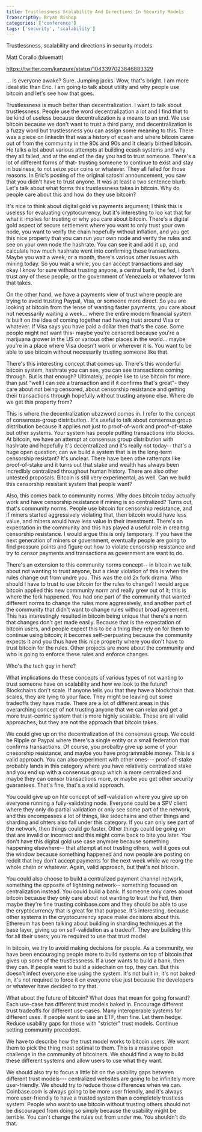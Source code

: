 ```yaml
---
title: Trustlessness Scalability And Directions In Security Models
TranscriptBy: Bryan Bishop
categories: ['conference']
tags: ['security', 'scalability']
---
```


Trustlessness, scalability and directions in security models

Matt Corallo (bluematt)

<https://twitter.com/kanzure/status/1043397023846883329>

... Is everyone awake? Sure. Jumping jacks. Wow, that's bright. I am more idealistic than Eric. I am going to talk about utility and why people use bitcoin and let's see how that goes.

Trustlessness is much better than decentralization. I want to talk about trustlessness. People use the word decentralization a lot and I find that to be kind of useless because decentralization is a means to an end. We use bitcoin because we don't want to trust a third party, and decentralization is a fuzzy word but trustlessness you can assign some meaning to this. There was a piece on linkedin that was a history of ecash and where bitcoin came out of from the community in the 80s and 90s and it clearly birthed bitcoin. He talks a lot about various attempts at building ecash systems and why they all failed, and at the end of the day you had to trust someone. There's a lot of different forms of that- trusting someone to continue to exist and stay in business, to not seize your coins or whatever. They all failed for those reasons. In Eric's posting of the original satoshi announcement, you saw that you didn't have to trust anyone. It was at least a two sentence blurb. Let's talk about what forms this trustlessness takes in bitcoin. Why do people care about this and how do they use bitcoin?

It's nice to think about digital gold vs payments argument; I think this is useless for evaluating cryptocurrency, but it's interesting to loo kat that for what it implies for trusting or why you care about bitcoin. There's a digital gold aspect of secure settlement where you want to only trust your own node, you want to verify the chain hopefully without inflation, and you get this nice property that you can run your own node and verify the rules and see on your own node the hashrate. You can see it and add it up, and calculate how much hashrate went into confirming these transactions. Maybe you wait a week, or a month, there's various other issues with mining today. So you wait a while, you can accept transactions and say okay I know for sure without trusting anyone, a central bank, the fed, I don't trust any of these people, or the government of Venezuela or whatever form that takes.

On the other hand, we have a payments view of trust where people are trying to avoid trusting Paypal, Visa, or someone more direct. So you are  looking at bitcoin from the lense of wanting faster payments, you care about not necessarily waiting a week... where the entire modern financial system is built on the idea of coming together nad having trust around Visa or whatever. If Visa says you have paid a dollar then that's the case. Some people might not want this- maybe you're censored because you're a marijuana grower in the US or various other places in the world... maybe you're in a place where Visa doesn't work or wherever it is. You want to be able to use bitcoin without necessarily trusting someone like that.

There's this interesting concept that comes up. There's this wonderful bitcoin system, hashrate you can see, you can see transactions coming through. But is that enough? Ultimately, people like to use bitcoin for more than just "well I can see a transaction and if it confirms that's great"- they care about not being censored, about censorship resistance and getting their transactions through hopefully without trusting anyone else. Where do we get this property from?

This is where the decentralization ubzzword comes in. I refer to the concept of consensus-group distribution.. It's useful to talk about consensus group distribution because it applies not just to proof-of-work and proof-of-stake but other systems. Your system has people putting transactions into blocks. At bitcoin, we have an attempt at consensus group distribution with hashrate and hopefully it's decentralized and it's really not today-- that's a huge open question; can we build a system that is in the long-term censorship resistant? It's unclear. There have been othe rattempts like proof-of-stake and it turns out that stake and wealth has always been incredibly centralized throughout human history. There are also other untested proposals. Bitcoin is still very experimental, as well. Can we build this censorship resistant system that people want?

Also, this comes back to community norms. Why does bitcoin today actually work and have censorship resistance if mining is so centralized? Turns out, that's community norms. People use bitcoin for censorship resistance, and if miners started aggressively violating that, then bitcoin would have less value, and miners would have less value in their investment. There's an expectation in the community and this has played a useful role in creaitng censorship resistance. I would argue this is only temporary. If you have the next generation of miners or government, eventually people are going to find pressure points and figure out how to violate censorship resistance and try to censor payments and transactions as government are want to do.

There's an extension to this community norms concept-- in bitcoin we talk about not wanting to trust anyone, but a clear violation of this is when the rules change out from undre you. This was the old 2x fork drama. Who should I have to trust to use bitcoin for the rules to change? I would argue bitcoin applied this new community norm and really grew out of it; this is where the fork happened. You had one part of the community that wanted different norms to change the rules more aggressively, and another part of the community that didn't want to change rules without broad agreement. This has interestingly resulted in bitcoin being unique that there's a norm that changes don't get made easily. Because that is the expectation of bitcoin users, and people expect this to be a thing they rely on for them to continue using bitcoin; it becomes self-perpuating because the community expects it and you thus have this nice property where you don't have to trust bitcoin for the rules. Other projects are more about the community and who is going to enforce these rules and enforce changes.

Who's the tech guy in here?

What implications do these concepts of various types of not wanting to trust someone have on scalability and how we look to the future? Blockchains don't scale. If anyone tells you that they have a blockchain that scales, they are lying to your face. They might be leaving out some tradeoffs they have made. There are a lot of different areas in this overarching concept of not trusting anyone that we can relax and get a more trust-centric system that is more highly scalable. These are all valid approaches, but they are not the approach that bitcoin takes.

We could give up on the decentralization of the consensus group. We could be Ripple or Paypal where there's a single entity or a small federation that confirms transactions. Of course, you probalby give up some of your cnesorship resistance, and maybe you have programmable money. This is a valid approach. You can also experiment with other ones--- proof-of-stake probably lands in this category where you have relatively centralized stake and you end up with a consensus group which is more centralized and maybe they can censor transactions more, or maybe you get other security guarantees. That's fine, that's a valid approach.

You could give up on hte concept of self-validation where you give up on everyone running a fully-validating node. Everyone could be a SPV client where they only do partial validation or only see some part of the network, and this encompasses a lot of things, like sidechains and other things and sharding and ohters also fall under this category. If you can only see part of the network, then things could go faster. Other things could be going on that are invalid or incorrect and this might come back to bite you later. You don't have this digital gold use case anymore because something happening elsewhere-- that attempt at not trusting others, well it goes out the window because something happened and now people are posting on reddit that hey don't accept payments for the next week while we reorg the whole chain or whatever. Again, valid approach, but that's not bitcoin.

You could also choose to build a centralized payment channel network, something the opposite of lightning network-- something focused on centralization instead. You could build a bank. If someone only cares about bitcoin because they only care about not wanting to trust the Fed, then maybe they're fine trusting coinbase.com and they should be able to use the cryptocurrency that is great for that purpose. It's interesting, because other systems in the cryptocurrency space make decisions about this. Ethereum has been talking about building in sharding techniques at the base layer, giving up on self-validation as a tradeoff. They are building this for all their users; you're required to use that trust model.

In bitcoin, we try to avoid making decisions for people. As a community, we have been encouraging people more to build systems on top of bitcoin that gives up some of the trustlessness. If a user wants to build a bank, then they can. If people want to build a sidechain on top, they can. But this doesn't infect everyone else using the system. It's not built in, it's not baked in, it's not required to force it on everyone else just because the developers or whatever have decided to try that.

What about the future of bitcoin? What does that mean for going forward? Each use-case has different trust models baked in. Encourage different trust tradeoffs for different use-cases. Many interoperable systems for different uses. If people want to use an ETF, then fine. Let them hedge. Reduce usability gaps for those with "stricter" trust models. Continue setting community precedent.

We have to describe how the trust model works to bitcoin users. We want them to pick the thing most optimal to them. This is a massive open challenge in the community of bitcoiners. We should find a way to build these different systems and allow users to use what they want.

We should also try to focus a little bit on the usability gaps between different trust models--- centralized websites are going to be infinitely more user-friendly. We should try to reduce those differences when we can. Coinbase.com is always going to be more user friendly, and it's always more user-friendly to have a trusted system than a completely trustless system. People who want to use bitcoin without trusting others should not be discouraged from doing so simply because the usability might be terrible. You can't change the rules out from under me. You shouldn't do that.


